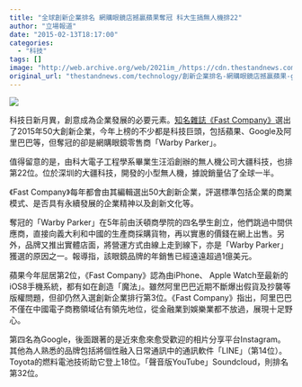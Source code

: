 ```yaml
---
title: "全球創新企業排名 網購眼鏡店撼贏蘋果奪冠 科大生搞無人機排22"
author: "立場報道"
date: "2015-02-13T18:17:00"
categories:
  - "科技"
tags: []
image: "http://web.archive.org/web/2021im_/https://cdn.thestandnews.com/media/photos/cache/15-01_kwwiv_1200x0.png"
original_url: "thestandnews.com/technology/創新企業排名-網購眼鏡店撼贏蘋果-google"
---
```

![](http://web.archive.org/web/2021im_/https://cdn.thestandnews.com/media/photos/cache/15-01_kwwiv_1200x0.png)

科技日新月異，創意成為企業發展的必要元素。[知名雜誌《Fast Company》](http://web.archive.org/web/20210628172957/http://www.fastcompany.com/section/most-innovative-companies-2015)選出了2015年50大創新企業，今年上榜的不少都是科技巨頭，包括蘋果、Google及阿里巴巴等，但奪冠的卻是網購眼鏡零售商「Warby Parker」。

值得留意的是，由科大電子工程學系畢業生汪滔創辦的無人機公司大疆科技，也排第22位。位於深圳的大疆科技，開發的小型無人機，據說銷量佔了全球一半。

《Fast Company》每年都會由其編輯選出50大創新企業，評選標準包括企業的商業模式、是否具有永續發展的企業精神以及創新文化等。

奪冠的「Warby Parker」在5年前由沃頓商學院的四名學生創立，他們跳過中間供應商，直接向義大利和中國的生產商採購貨物，再以實惠的價錢在網上出售。另外，品牌又推出實體店面，將營運方式由線上走到線下，亦是「Warby Parker」獲選的原因之一。報導指，該眼鏡品牌的年銷售已經遠遠超過1億美元。

蘋果今年屈居第2位，《Fast Company》認為由iPhone、 Apple Watch至最新的iOS8手機系統，都有如在創造「魔法」。雖然阿里巴巴近期不斷爆出假貨及抄襲等版權問題，但卻仍然入選創新企業排行第3位。《Fast Company》指出，阿里巴巴不僅在中國電子商務領域佔有領先地位，從金融業到娛樂業都不放過，展現十足野心。

第四名為Google，後面跟著的是近來愈來愈受歡迎的相片分享平台Instagram。其他為人熟悉的品牌包括將個性融入日常通訊中的通訊軟件「LINE」（第14位）。Toyota的燃料電池技術助它登上18位。「聲音版YouTube」Soundcloud，則排名第32位。